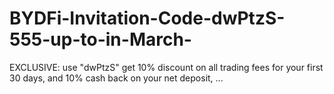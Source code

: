 # BYDFi-Invitation-Code-dwPtzS-555-up-to-in-March-
EXCLUSIVE: use  "dwPtzS" get 10% discount on all trading fees for your first 30 days, and 10% cash back on your net deposit, ...
